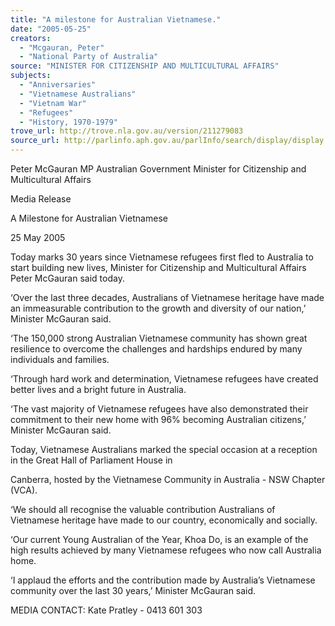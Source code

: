 ```yaml
---
title: "A milestone for Australian Vietnamese."
date: "2005-05-25"
creators:
  - "Mcgauran, Peter"
  - "National Party of Australia"
source: "MINISTER FOR CITIZENSHIP AND MULTICULTURAL AFFAIRS"
subjects:
  - "Anniversaries"
  - "Vietnamese Australians"
  - "Vietnam War"
  - "Refugees"
  - "History, 1970-1979"
trove_url: http://trove.nla.gov.au/version/211279083
source_url: http://parlinfo.aph.gov.au/parlInfo/search/display/display.w3p;query=Id%3A%22media/pressrel/MA5G6%22
---
```


 

 Peter McGauran MP Australian Government Minister for Citizenship and  Multicultural Affairs

 

 Media Release 

 A Milestone for Australian Vietnamese

 25 May 2005

 Today marks 30 years since Vietnamese refugees first fled to Australia to start building new lives, Minister for Citizenship  and Multicultural Affairs Peter McGauran said today.

 ‘Over the last three decades, Australians of Vietnamese heritage have made an immeasurable contribution to the growth  and diversity of our nation,’ Minister McGauran said.

 ‘The 150,000 strong Australian Vietnamese community has shown great resilience to overcome the challenges and  hardships endured by many individuals and families.

 ‘Through hard work and determination, Vietnamese refugees have created better lives and a bright future in Australia.

 ‘The vast majority of Vietnamese refugees have also demonstrated their commitment to their new home with 96%  becoming Australian citizens,’ Minister McGauran said.

 Today, Vietnamese Australians marked the special occasion at a reception in the Great Hall of Parliament House in 

 Canberra, hosted by the Vietnamese Community in Australia - NSW Chapter (VCA).

 ‘We should all recognise the valuable contribution Australians of Vietnamese heritage have made to our country,  economically and socially.

 ‘Our current Young Australian of the Year, Khoa Do, is an example of the high results achieved by many Vietnamese  refugees who now call Australia home.

 ‘I applaud the efforts and the contribution made by Australia’s Vietnamese community over the last 30 years,’ Minister  McGauran said.

 MEDIA CONTACT: Kate Pratley - 0413 601 303

